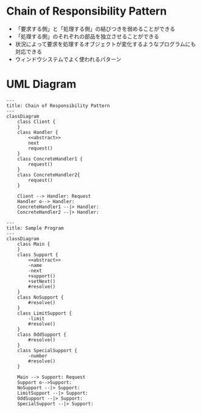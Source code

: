 # Chain of Responsibility Pattern
- 「要求する側」と「処理する側」の結びつきを弱めることができる
- 「処理する側」のそれぞれの部品を独立させることができる
- 状況によって要求を処理するオブジェクトが変化するようなプログラムにも対応できる
- ウィンドウシステムでよく使われるパターン

# UML Diagram
```mermaid
---
title: Chain of Responsibility Pattern
---
classDiagram
    class Client {
    }
    class Handler {
        <<abstract>>
        next
        request()
    }
    class ConcreteHandler1 {
        request()
    }
    class ConcreteHandler2{
        request()
    }

    Client --> Handler: Request
    Handler o--> Handler: 
    ConcreteHandler1 --|> Handler: 
    ConcreteHandler2 --|> Handler: 
```

```mermaid
---
title: Sample Program
---
classDiagram
    class Main {
    }
    class Support {
        <<abstract>>
        -name
        -next
        +support()
        +setNext()
        #resolve()
    }
    class NoSupport {
        #resolve()
    }
    class LimitSupport {
        -limit
        #resolve()
    }
    class OddSupport {
        #resolve()
    }
    class SpecialSupport {
        -number
        #resolve()
    }

    Main --> Support: Request
    Support o-->Support: 
    NoSupport --|> Support: 
    LimitSupport --|> Support: 
    OddSupport --|> Support: 
    SpecialSupport --|> Support: 
```

